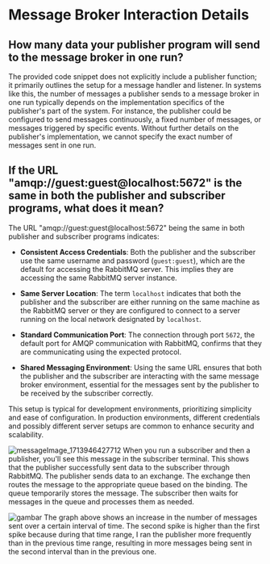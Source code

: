 # Message Broker Interaction Details

## How many data your publisher program will send to the message broker in one run?

The provided code snippet does not explicitly include a publisher function; it primarily outlines the setup for a message handler and listener. In systems like this, the number of messages a publisher sends to a message broker in one run typically depends on the implementation specifics of the publisher's part of the system. For instance, the publisher could be configured to send messages continuously, a fixed number of messages, or messages triggered by specific events. Without further details on the publisher's implementation, we cannot specify the exact number of messages sent in one run.

## If the URL "amqp://guest:guest@localhost:5672" is the same in both the publisher and subscriber programs, what does it mean?

The URL "amqp://guest:guest@localhost:5672" being the same in both publisher and subscriber programs indicates:

- **Consistent Access Credentials**: Both the publisher and the subscriber use the same username and password (`guest:guest`), which are the default for accessing the RabbitMQ server. This implies they are accessing the same RabbitMQ server instance.

- **Same Server Location**: The term `localhost` indicates that both the publisher and the subscriber are either running on the same machine as the RabbitMQ server or they are configured to connect to a server running on the local network designated by `localhost`.

- **Standard Communication Port**: The connection through port `5672`, the default port for AMQP communication with RabbitMQ, confirms that they are communicating using the expected protocol.

- **Shared Messaging Environment**: Using the same URL ensures that both the publisher and the subscriber are interacting with the same message broker environment, essential for the messages sent by the publisher to be received by the subscriber correctly.

This setup is typical for development environments, prioritizing simplicity and ease of configuration. In production environments, different credentials and possibly different server setups are common to enhance security and scalability.


![messageImage_1713946427712](https://github.com/tommyraspati/adpro-lab8-publisher/assets/89284213/63979cf9-4e63-41ce-a9e4-7f45a3e3dedc)
When you run a subscriber and then a publisher, you'll see this message in the subscriber terminal. This shows that the publisher successfully sent data to the subscriber through RabbitMQ. The publisher sends data to an exchange. The exchange then routes the message to the appropriate queue based on the binding. The queue temporarily stores the message. The subscriber then waits for messages in the queue and processes them as needed.

![gambar](https://github.com/tommyraspati/adpro-lab8-publisher/assets/89284213/957dec5d-3b93-4591-973d-7e16e180a022)
The graph above shows an increase in the number of messages sent over a certain interval of time. The second spike is higher than the first spike because during that time range, I ran the publisher more frequently than in the previous time range, resulting in more messages being sent in the second interval than in the previous one.

